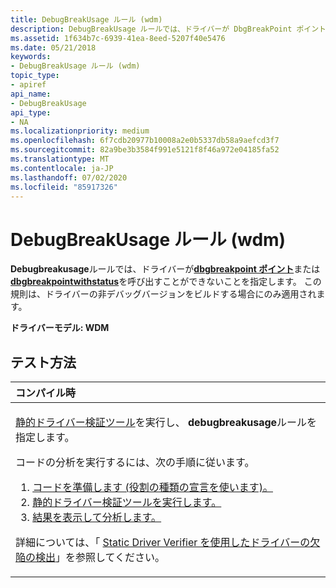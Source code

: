```yaml
---
title: DebugBreakUsage ルール (wdm)
description: DebugBreakUsage ルールでは、ドライバーが DbgBreakPoint ポイントまたは DbgBreakPointWithStatus を呼び出すことができないことを指定します。 この規則は、ドライバーの非デバッグバージョンをビルドする場合にのみ適用されます。
ms.assetid: 1f634b7c-6939-41ea-8eed-5207f40e5476
ms.date: 05/21/2018
keywords:
- DebugBreakUsage ルール (wdm)
topic_type:
- apiref
api_name:
- DebugBreakUsage
api_type:
- NA
ms.localizationpriority: medium
ms.openlocfilehash: 6f7cdb20977b10008a2e0b5337db58a9aefcd3f7
ms.sourcegitcommit: 82a9be3b3584f991e5121f8f46a972e04185fa52
ms.translationtype: MT
ms.contentlocale: ja-JP
ms.lasthandoff: 07/02/2020
ms.locfileid: "85917326"
---
```

# <a name="debugbreakusage-rule-wdm"></a>DebugBreakUsage ルール (wdm)


**Debugbreakusage**ルールでは、ドライバーが[**dbgbreakpoint ポイント**](https://docs.microsoft.com/windows-hardware/drivers/ddi/wdm/nf-wdm-dbgbreakpoint)または[**dbgbreakpointwithstatus**](https://docs.microsoft.com/windows-hardware/drivers/ddi/wdm/nf-wdm-dbgbreakpointwithstatus)を呼び出すことができないことを指定します。 この規則は、ドライバーの非デバッグバージョンをビルドする場合にのみ適用されます。

**ドライバーモデル: WDM**

<a name="how-to-test"></a>テスト方法
-----------

<table>
<colgroup>
<col width="100%" />
</colgroup>
<thead>
<tr class="header">
<th align="left">コンパイル時</th>
</tr>
</thead>
<tbody>
<tr class="odd">
<td align="left"><p><a href="https://docs.microsoft.com/windows-hardware/drivers/devtest/static-driver-verifier" data-raw-source="[Static Driver Verifier](https://docs.microsoft.com/windows-hardware/drivers/devtest/static-driver-verifier)">静的ドライバー検証ツール</a>を実行し、 <strong>debugbreakusage</strong>ルールを指定します。</p>
コードの分析を実行するには、次の手順に従います。
<ol>
<li><a href="https://docs.microsoft.com/windows-hardware/drivers/devtest/using-static-driver-verifier-to-find-defects-in-drivers#preparing-your-source-code" data-raw-source="[Prepare your code (use role type declarations).](https://docs.microsoft.com/windows-hardware/drivers/devtest/using-static-driver-verifier-to-find-defects-in-drivers#preparing-your-source-code)">コードを準備します (役割の種類の宣言を使います)。</a></li>
<li><a href="https://docs.microsoft.com/windows-hardware/drivers/devtest/using-static-driver-verifier-to-find-defects-in-drivers#running-static-driver-verifier" data-raw-source="[Run Static Driver Verifier.](https://docs.microsoft.com/windows-hardware/drivers/devtest/using-static-driver-verifier-to-find-defects-in-drivers#running-static-driver-verifier)">静的ドライバー検証ツールを実行します。</a></li>
<li><a href="https://docs.microsoft.com/windows-hardware/drivers/devtest/using-static-driver-verifier-to-find-defects-in-drivers#viewing-and-analyzing-the-results" data-raw-source="[View and analyze the results.](https://docs.microsoft.com/windows-hardware/drivers/devtest/using-static-driver-verifier-to-find-defects-in-drivers#viewing-and-analyzing-the-results)">結果を表示して分析します。</a></li>
</ol>
<p>詳細については、「 <a href="https://docs.microsoft.com/windows-hardware/drivers/devtest/using-static-driver-verifier-to-find-defects-in-drivers" data-raw-source="[Using Static Driver Verifier to Find Defects in Drivers](https://docs.microsoft.com/windows-hardware/drivers/devtest/using-static-driver-verifier-to-find-defects-in-drivers)">Static Driver Verifier を使用したドライバーの欠陥の検出</a>」を参照してください。</p></td>
</tr>
</tbody>
</table>

 

 





